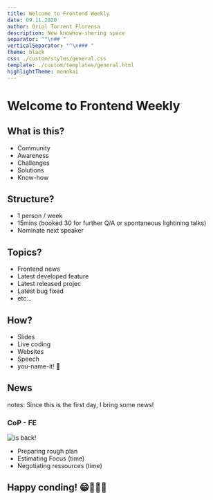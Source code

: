 ```yaml
---
title: Welcome to Frontend Weekly
date: 09.11.2020
author: Oriol Torrent Florensa
description: New knowhow-sharing space
separator: "^\n## "
verticalSeparator: "^\n### "
theme: black
css: ./custom/styles/general.css
template: ./custom/templates/general.html
highlightTheme: monokai
---
```


# Welcome to Frontend Weekly

## What is this?

- Community<!-- .element: class="fragment" -->
- Awareness<!-- .element: class="fragment" -->
- Challenges<!-- .element: class="fragment" -->
- Solutions<!-- .element: class="fragment" -->
- Know-how<!-- .element: class="fragment" -->

## Structure?

- 1 person / week<!-- .element: class="fragment" -->
- 15mins (booked 30 for further Q/A or spontaneous lightining talks)<!-- .element: class="fragment" -->
- Nominate next speaker<!-- .element: class="fragment" -->

## Topics?

- Frontend news<!-- .element: class="fragment" -->
- Latest developed feature<!-- .element: class="fragment" -->
- Latest released projec<!-- .element: class="fragment" -->
- Latest bug fixed<!-- .element: class="fragment" -->
- etc…<!-- .element: class="fragment" -->

## How?

- Slides<!-- .element: class="fragment" -->
- Live coding<!-- .element: class="fragment" -->
- Websites<!-- .element: class="fragment" -->
- Speech<!-- .element: class="fragment" -->
- you-name-it! 🥳<!-- .element: class="fragment" -->

## News

notes: Since this is the first day, I bring some news!

### CoP - FE

![is back!](https://media.giphy.com/media/l2JegGwr9MRpogY3S/giphy.gif)<!-- .element: height="250px" -->

- Preparing rough plan<!-- .element: class="fragment" -->
- Estimating Focus (time)<!-- .element: class="fragment" -->
- Negotiating ressources (time)<!-- .element: class="fragment" -->

## Happy conding! 😁👩🏻‍💻
<!-- .element: class="r-fit-text" -->
